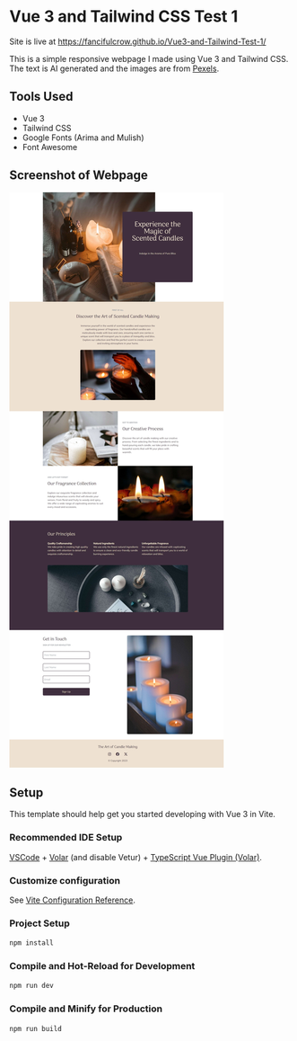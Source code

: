 # Vue 3 and Tailwind CSS Test 1

Site is live at https://fancifulcrow.github.io/Vue3-and-Tailwind-Test-1/

This is a simple responsive webpage I made using Vue 3 and Tailwind CSS. The text is AI generated and the images are from [Pexels](https://pexels.com).

## Tools Used
- Vue 3
- Tailwind CSS
- Google Fonts (Arima and Mulish)
- Font Awesome

## Screenshot of Webpage
![Screenshot of Webpage](./src/assets/images/screenshot-desktop.jpg)

## Setup

This template should help get you started developing with Vue 3 in Vite.

### Recommended IDE Setup

[VSCode](https://code.visualstudio.com/) + [Volar](https://marketplace.visualstudio.com/items?itemName=Vue.volar) (and disable Vetur) + [TypeScript Vue Plugin (Volar)](https://marketplace.visualstudio.com/items?itemName=Vue.vscode-typescript-vue-plugin).

### Customize configuration

See [Vite Configuration Reference](https://vitejs.dev/config/).

### Project Setup

```sh
npm install
```

### Compile and Hot-Reload for Development

```sh
npm run dev
```

### Compile and Minify for Production

```sh
npm run build
```
